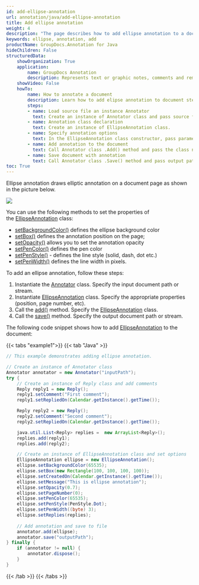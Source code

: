 ```yaml
---
id: add-ellipse-annotation
url: annotation/java/add-ellipse-annotation
title: Add ellipse annotation
weight: 4
description: "The page describes how to add ellipse annotation to a document using GroupDocs.Annotation for Java."
keywords: ellipse, annotation, add
productName: GroupDocs.Annotation for Java
hideChildren: False
structuredData:
    showOrganization: True
    application:    
        name: GroupDocs Annotation
        description: Represents text or graphic notes, comments and remarks attached to a specific part of the content of the document using Java
    showVideo: False
    howTo:
        name: How to annotate a document
        description: Learn how to add elipse annotation to document step by step
        steps:
        - name: Load source file an instance Annotator
          text: Create an instance of Annotator class and pass source file path as a constructor parameter. You may specify absolute or relative file path as per your requirements. 
        - name: Annotation class declaration
          text: Create an instance of EllipseAnnotation class.
        - name: Specify annotation options 
          text: In the EllipseAnnotation class constructor, pass parameters.
        - name: Add annotation to the document
          text: Call Annotator class .Add() method and pass the class name EllipseAnnotation.
        - name: Save document with annotation
          text: Call Annotator class .Save() method and pass output path file.
toc: True
---
```

Ellipse annotation draws elliptic annotation on a document page as shown in the picture below.

![](/annotation/java/images/add-ellipse-annotation.png)

You can use the following methods to set the properties of the [EllipseAnnotation](https://reference.groupdocs.com/annotation/java/com.groupdocs.annotation.models.annotationmodels/ellipseannotation) class: 

*   [setBackgroundColor()](https://reference.groupdocs.com/annotation/java/com.groupdocs.annotation.models.annotationmodels/ellipseannotation/#setBackgroundColor-java.lang.Integer-) defines the ellipse background color
*   [setBox()](https://reference.groupdocs.com/annotation/java/com.groupdocs.annotation.models.annotationmodels/ellipseannotation/#setBox-com.groupdocs.annotation.models.Rectangle-) defines the annotation position on the page;
*   [setOpacity()](https://reference.groupdocs.com/annotation/java/com.groupdocs.annotation.models.annotationmodels/ellipseannotation/#setOpacity-java.lang.Double-) allows you to set the annotation opacity
*   [setPenColor()](https://reference.groupdocs.com/annotation/java/com.groupdocs.annotation.models.annotationmodels/ellipseannotation/#setPenColor-java.lang.Integer-) defines the pen color
*   [setPenStyle()](https://reference.groupdocs.com/annotation/java/com.groupdocs.annotation.models.annotationmodels/ellipseannotation/#setPenStyle-java.lang.Byte-) - defines the line style (solid, dash, dot etc.)
*   [setPenWidth()](https://reference.groupdocs.com/annotation/java/com.groupdocs.annotation.models.annotationmodels/ellipseannotation/#setPenWidth-java.lang.Byte-) defines the line width in pixels. 

To add an ellipse annotation, follow these steps:

1.   Instantiate the [Annotator](https://reference.groupdocs.com/java/annotation/com.groupdocs.annotation/Annotator) class. Specify the input document path or stream.
2.   Instantiate [EllipseAnnotation](https://reference.groupdocs.com/annotation/java/com.groupdocs.annotation.models.annotationmodels/ellipseannotation) class. Specify the appropriate properties (position, page number, etc).
3.   Call the [add()](https://reference.groupdocs.com/annotation/java/com.groupdocs.annotation/annotator/#add-com.groupdocs.annotation.models.annotationmodels.AnnotationBase-) method. Specify the [EllipseAnnotation](https://reference.groupdocs.com/annotation/java/com.groupdocs.annotation.models.annotationmodels/ellipseannotation) class.
4.   Call the [save()](https://reference.groupdocs.com/annotation/java/com.groupdocs.annotation/annotator/#save--) method. Specify the output document path or stream.

The following code snippet shows how to add [EllipseAnnotation](https://reference.groupdocs.com/annotation/java/com.groupdocs.annotation.models.annotationmodels/ellipseannotation) to the document:

{{< tabs "example1">}}
{{< tab "Java" >}}
```java
// This example demonstrates adding ellipse annotation.

// Create an instance of Annotator class
Annotator annotator = new Annotator("inputPath");
try {
    // Create an instance of Reply class and add comments
    Reply reply1 = new Reply();
    reply1.setComment("First comment");
    reply1.setRepliedOn(Calendar.getInstance().getTime());

    Reply reply2 = new Reply();
    reply2.setComment("Second comment");
    reply2.setRepliedOn(Calendar.getInstance().getTime());

    java.util.List<Reply> replies =  new ArrayList<Reply>();
    replies.add(reply1);
    replies.add(reply2);

    // Create an instance of EllipseAnnotation class and set options
    EllipseAnnotation ellipse = new EllipseAnnotation();
    ellipse.setBackgroundColor(65535);
    ellipse.setBox(new Rectangle(100, 100, 100, 100));
    ellipse.setCreatedOn(Calendar.getInstance().getTime());
    ellipse.setMessage("This is ellipse annotation");
    ellipse.setOpacity(0.7);
    ellipse.setPageNumber(0);
    ellipse.setPenColor(65535);
    ellipse.setPenStyle(PenStyle.Dot);
    ellipse.setPenWidth((byte) 3);
    ellipse.setReplies(replies);
    
    // Add annotation and save to file
    annotator.add(ellipse);
    annotator.save("outputPath");
} finally {
    if (annotator != null) {
        annotator.dispose();
    }
}
```
{{< /tab >}}
{{< /tabs >}}